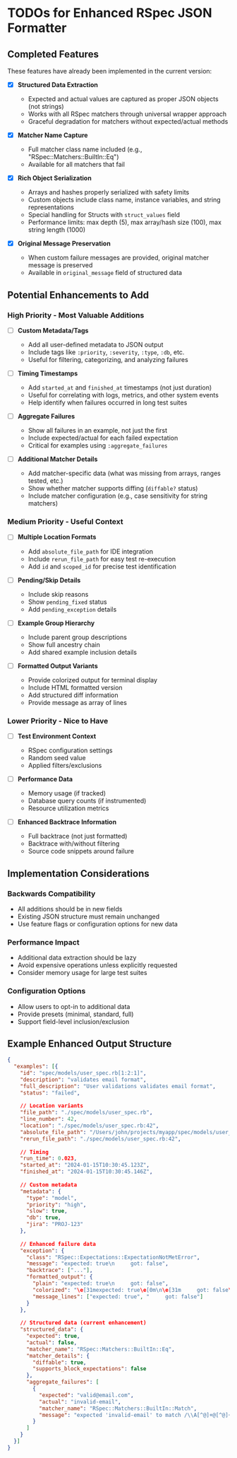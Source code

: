# TODOs for Enhanced RSpec JSON Formatter

## Completed Features

These features have already been implemented in the current version:

- [x] **Structured Data Extraction**
  - Expected and actual values are captured as proper JSON objects (not strings)
  - Works with all RSpec matchers through universal wrapper approach
  - Graceful degradation for matchers without expected/actual methods

- [x] **Matcher Name Capture**
  - Full matcher class name included (e.g., "RSpec::Matchers::BuiltIn::Eq")
  - Available for all matchers that fail

- [x] **Rich Object Serialization**
  - Arrays and hashes properly serialized with safety limits
  - Custom objects include class name, instance variables, and string representations
  - Special handling for Structs with `struct_values` field
  - Performance limits: max depth (5), max array/hash size (100), max string length (1000)

- [x] **Original Message Preservation**
  - When custom failure messages are provided, original matcher message is preserved
  - Available in `original_message` field of structured data

## Potential Enhancements to Add

### High Priority - Most Valuable Additions

- [ ] **Custom Metadata/Tags**
  - Add all user-defined metadata to JSON output
  - Include tags like `:priority`, `:severity`, `:type`, `:db`, etc.
  - Useful for filtering, categorizing, and analyzing failures

- [ ] **Timing Timestamps**
  - Add `started_at` and `finished_at` timestamps (not just duration)
  - Useful for correlating with logs, metrics, and other system events
  - Help identify when failures occurred in long test suites

- [ ] **Aggregate Failures**
  - Show all failures in an example, not just the first
  - Include expected/actual for each failed expectation
  - Critical for examples using `:aggregate_failures`

- [ ] **Additional Matcher Details**
  - Add matcher-specific data (what was missing from arrays, ranges tested, etc.)
  - Show whether matcher supports diffing (`diffable?` status)
  - Include matcher configuration (e.g., case sensitivity for string matchers)

### Medium Priority - Useful Context

- [ ] **Multiple Location Formats**
  - Add `absolute_file_path` for IDE integration
  - Include `rerun_file_path` for easy test re-execution
  - Add `id` and `scoped_id` for precise test identification

- [ ] **Pending/Skip Details**
  - Include skip reasons
  - Show `pending_fixed` status
  - Add `pending_exception` details

- [ ] **Example Group Hierarchy**
  - Include parent group descriptions
  - Show full ancestry chain
  - Add shared example inclusion details

- [ ] **Formatted Output Variants**
  - Provide colorized output for terminal display
  - Include HTML formatted version
  - Add structured diff information
  - Provide message as array of lines

### Lower Priority - Nice to Have

- [ ] **Test Environment Context**
  - RSpec configuration settings
  - Random seed value
  - Applied filters/exclusions

- [ ] **Performance Data**
  - Memory usage (if tracked)
  - Database query counts (if instrumented)
  - Resource utilization metrics

- [ ] **Enhanced Backtrace Information**
  - Full backtrace (not just formatted)
  - Backtrace with/without filtering
  - Source code snippets around failure

## Implementation Considerations

### Backwards Compatibility
- All additions should be in new fields
- Existing JSON structure must remain unchanged
- Use feature flags or configuration options for new data

### Performance Impact
- Additional data extraction should be lazy
- Avoid expensive operations unless explicitly requested
- Consider memory usage for large test suites

### Configuration Options
- Allow users to opt-in to additional data
- Provide presets (minimal, standard, full)
- Support field-level inclusion/exclusion

## Example Enhanced Output Structure

```json
{
  "examples": [{
    "id": "spec/models/user_spec.rb[1:2:1]",
    "description": "validates email format",
    "full_description": "User validations validates email format",
    "status": "failed",
    
    // Location variants
    "file_path": "./spec/models/user_spec.rb",
    "line_number": 42,
    "location": "./spec/models/user_spec.rb:42",
    "absolute_file_path": "/Users/john/projects/myapp/spec/models/user_spec.rb",
    "rerun_file_path": "./spec/models/user_spec.rb:42",
    
    // Timing
    "run_time": 0.023,
    "started_at": "2024-01-15T10:30:45.123Z",
    "finished_at": "2024-01-15T10:30:45.146Z",
    
    // Custom metadata
    "metadata": {
      "type": "model",
      "priority": "high",
      "slow": true,
      "db": true,
      "jira": "PROJ-123"
    },
    
    // Enhanced failure data
    "exception": {
      "class": "RSpec::Expectations::ExpectationNotMetError",
      "message": "expected: true\n     got: false",
      "backtrace": ["..."],
      "formatted_output": {
        "plain": "expected: true\n     got: false",
        "colorized": "\e[31mexpected: true\e[0m\n\e[31m     got: false\e[0m",
        "message_lines": ["expected: true", "     got: false"]
      }
    },
    
    // Structured data (current enhancement)
    "structured_data": {
      "expected": true,
      "actual": false,
      "matcher_name": "RSpec::Matchers::BuiltIn::Eq",
      "matcher_details": {
        "diffable": true,
        "supports_block_expectations": false
      },
      "aggregate_failures": [
        {
          "expected": "valid@email.com",
          "actual": "invalid-email",
          "matcher_name": "RSpec::Matchers::BuiltIn::Match",
          "message": "expected 'invalid-email' to match /\\A[^@]+@[^@]+\\z/"
        }
      ]
    }
  }]
}
```